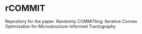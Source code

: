 # rCOMMIT
Repository for the paper: Randomly COMMITting: Iterative Convex Optimization for Microstructure-Informed Tractography
